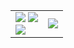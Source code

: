 <table>
    <tr>
        <td>
            <img src="https://img.shields.io/badge/Love%20the%20polar%20bears-4F5D95" />
            <img src="https://komarev.com/ghpvc/?username=sercanarga" /><br />
            <img src="https://github-readme-stats.vercel.app/api/top-langs/?username=sercanarga&layout=compact" />
        </td>
        <td>
            <img src="https://github-readme-stats.vercel.app/api?username=sercanarga&show_icons=true" />
        </td>
    </tr>
</table>
